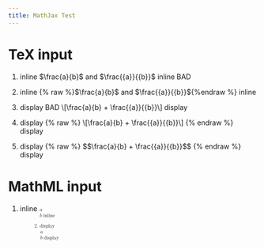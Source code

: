 ```yaml
---
title: MathJax Test
---
```



# TeX input

1. inline $\frac{a}{b}$ and $\frac{{a}}{{b}}$ inline BAD

2. inline {% raw %}$\frac{a}{b}$ and $\frac{{a}}{{b}}${%endraw %} inline

3. display BAD
   \\[\frac{a}{b} + \frac{{a}}{{b}}\\]
   display

4. display
   {% raw %}
   \\[\frac{a}{b} + \frac{{a}}{{b}}\\]
   {% endraw %}
   display

5. display
   {% raw %}
   \$\$\frac{a}{b} + \frac{{a}}{{b}}\$\$
   {% endraw %}
   display


# MathML input

1. inline <math display="inline"><mfrac><mi>a<mi><mi>b</mi></math> inline

2. display <math display="block"><mfrac><mi>a<mi><mi>b</mi></math> display